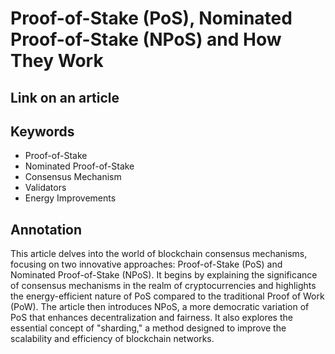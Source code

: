 # Proof-of-Stake (PoS), Nominated Proof-of-Stake (NPoS) and How They Work

## Link on an article

## Keywords

- Proof-of-Stake
- Nominated Proof-of-Stake
- Consensus Mechanism
- Validators
- Energy Improvements

## Annotation

This article delves into the world of blockchain consensus mechanisms, focusing on two innovative approaches: Proof-of-Stake (PoS) and Nominated Proof-of-Stake (NPoS). It begins by explaining the significance of consensus mechanisms in the realm of cryptocurrencies and highlights the energy-efficient nature of PoS compared to the traditional Proof of Work (PoW). The article then introduces NPoS, a more democratic variation of PoS that enhances decentralization and fairness. It also explores the essential concept of "sharding," a method designed to improve the scalability and efficiency of blockchain networks.
